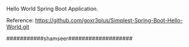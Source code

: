 
Hello World Spring Boot Application.

Reference: https://github.com/goxr3plus/Simplest-Spring-Boot-Hello-World.git


###########shamseer###################
